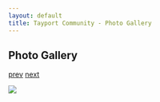 ```yaml
---
layout: default
title: Tayport Community - Photo Gallery
---
```

## Photo Gallery

[prev](http://tayport.org.uk/photo/249) [next](http://tayport.org.uk/photo/251)

![ ](http://tayport.org.uk/media/250.jpg " ")

